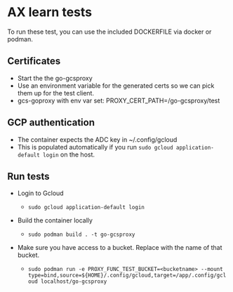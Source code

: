 # AX learn tests

To run these test, you can use the included DOCKERFILE via docker or podman.

## Certificates
 - Start the the go-gcsproxy 
 - Use an environment variable for the generated certs so we can pick them up for the test client.
 - gcs-goproxy with env var set: PROXY_CERT_PATH=<root path>/go-gcsproxy/test
  
## GCP authentication
 - The container expects the ADC key in ~/.config/gcloud
 - This is populated automatically if you run `sudo gcloud application-default login` on the host.

## Run tests
- Login to Gcloud
  - `sudo gcloud application-default login`

- Build the container locally
  - `sudo podman build . -t go-gcsproxy`
- Make sure you have access to a bucket. Replace <bucketname> with the name of that bucket.
  - `sudo podman run -e PROXY_FUNC_TEST_BUCKET=<bucketname> --mount type=bind,source=${HOME}/.config/gcloud,target=/app/.config/gcloud localhost/go-gcsproxy`

